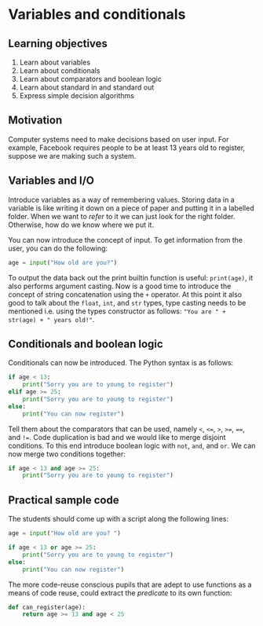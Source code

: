 # Variables and conditionals

## Learning objectives

1. Learn about variables
2. Learn about conditionals
3. Learn about comparators and boolean logic
4. Learn about standard in and standard out
5. Express simple decision algorithms

## Motivation

Computer systems need to make decisions based on user input. For example, Facebook requires people to be at least 13
years old to register, suppose we are making such a system.

## Variables and I/O

Introduce variables as a way of remembering values. Storing data in a variable is like writing it down on a piece of
paper and putting it in a labelled folder. When we want to _refer_ to it we can just look for the right folder.
Otherwise, how do we know where we put it.

You can now introduce the concept of input. To get information from the user, you can do the following:
```python
age = input("How old are you?")
```

To output the data back out the print builtin function is useful: `print(age)`, it also performs argument casting. Now
is a good time to introduce the concept of string concatenation using the `+` operator. At this point it also good to
talk about the `float`, `int`, and `str` types, type casting needs to be mentioned i.e. using the types constructor as
follows: `"You are " + str(age) + " years old!"`.

## Conditionals and boolean logic

Conditionals can now be introduced. The Python syntax is as follows:

```python
if age < 13:
    print("Sorry you are to young to register")
elif age >= 25:
    print("Sorry you are to young to register")
else:
    print("You can now register")
```

Tell them about the comparators that can be used, namely `<`, `<=`, `>`, `>=`, `==`, and `!=`. Code duplication is bad
and we would like to merge disjoint conditions. To this end introduce boolean logic with `not`, `and`, and `or`. We can
now merge two conditions together:

```python
if age < 13 and age >= 25:
    print("Sorry you are to young to register")
```

## Practical sample code

The students should come up with a script along the following lines:

```python
age = input("How old are you? ")

if age < 13 or age >= 25:
    print("Sorry you are to young to register")
else:
    print("You can now register")
```

The more code-reuse conscious pupils that are adept to use functions as a means of code reuse, could extract the
_predicate_ to its own function:
```python
def can_register(age):
    return age >= 13 and age < 25
```
